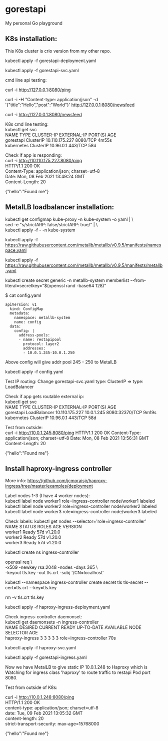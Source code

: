# gorestapi

My personal Go playground

## K8s installation:

This K8s cluster is crio version from my other repo.  

kubectl apply -f gorestapi-deployment.yaml  

kubectl apply -f gorestapi-svc.yaml  

cmd line api testing:  

curl -i http://127.0.0.1:8080/ping  

curl -i -H "Content-type: application/json" -d '{"title":"Hello","post":"World"}' http://127.0.0.1:8080/newsfeed  

curl -i http://127.0.0.1:8080/newsfeed  

K8s cmd line testing:  
kubectl get svc  
NAME         TYPE        CLUSTER-IP       EXTERNAL-IP   PORT(S)    AGE  
gorestapi    ClusterIP   10.110.175.227   <none>        8080/TCP   4m55s  
kubernetes   ClusterIP   10.96.0.1        <none>        443/TCP    58d  

Check if app is responding:  
curl -i http://10.110.175.227:8080/ping  
HTTP/1.1 200 OK  
Content-Type: application/json; charset=utf-8  
Date: Mon, 08 Feb 2021 13:49:24 GMT  
Content-Length: 20  

{"hello":"Found me"}  

## MetalLB loadbalancer installation:

kubectl get configmap kube-proxy -n kube-system -o yaml | \  
sed -e "s/strictARP: false/strictARP: true/" | \  
kubectl apply -f - -n kube-system  

kubectl apply -f https://raw.githubusercontent.com/metallb/metallb/v0.9.5/manifests/namespace.yaml  

kubectl apply -f https://raw.githubusercontent.com/metallb/metallb/v0.9.5/manifests/metallb.yaml  

kubectl create secret generic -n metallb-system memberlist --from-literal=secretkey="$(openssl rand -base64 128)"  

$ cat config.yaml  
```
apiVersion: v1  
  kind: ConfigMap  
  metadata:  
    namespace: metallb-system  
    name: config  
  data:  
    config: |  
      address-pools:  
      - name: restapipool   
        protocol: layer2  
        addresses:  
        - 10.0.1.245-10.0.1.250  
```
Above config will give addr pool 245 - 250 to MetalLB

kubectl apply -f config.yaml  


Test IP routing: Change gorestapi-svc.yaml type: ClusterIP => type: LoadBalancer  

Check if app gets routable external ip:  
kubectl get svc  
NAME         TYPE           CLUSTER-IP       EXTERNAL-IP   PORT(S)          AGE  
gorestapi    LoadBalancer   10.110.175.227   10.0.1.245    8080:32370/TCP   9m19s  
kubernetes   ClusterIP      10.96.0.1        <none>        443/TCP          58d  

Test from outside:  
  curl -i http://10.0.1.245:8080/ping
  HTTP/1.1 200 OK
  Content-Type: application/json; charset=utf-8
  Date: Mon, 08 Feb 2021 13:56:31 GMT
  Content-Length: 20

  {"hello":"Found me"}

## Install haproxy-ingress controller

More info: https://github.com/jcmoraisjr/haproxy-ingress/tree/master/examples/deployment

Label nodes 1-3 (I have 4 worker nodes):  
  kubectl label node worker1 role=ingress-controller
  node/worker1 labeled  
  kubectl label node worker2 role=ingress-controller
  node/worker2 labeled  
  kubectl label node worker3 role=ingress-controller
  node/worker3 labeled  

Check labels: 
kubectl get nodes --selector='role=ingress-controller'  
NAME      STATUS   ROLES    AGE   VERSION  
worker1   Ready    <none>   57d   v1.20.0  
worker2   Ready    <none>   57d   v1.20.0  
worker3   Ready    <none>   57d   v1.20.0  

kubectl create ns ingress-controller  

openssl req \  
  -x509 -newkey rsa:2048 -nodes -days 365 \  
  -keyout tls.key -out tls.crt -subj '/CN=localhost'  

kubectl --namespace ingress-controller create secret tls tls-secret --cert=tls.crt --key=tls.key  

rm -v tls.crt tls.key  

kubectl apply -f haproxy-ingress-deployment.yaml  

Check ingress-controller daemonset:  
kubectl get daemonsets -n ingress-controller  
NAME              DESIRED   CURRENT   READY   UP-TO-DATE   AVAILABLE   NODE SELECTOR             AGE  
haproxy-ingress   3         3         3       3            3           role=ingress-controller   70s 

kubectl apply -f haproxy-svc.yaml  

kubectl apply -f gorestapi-ingress.yaml  

Now we have MetalLB to give static IP 10.0.1.248 to Haproxy which is Watching for ingress class 'haproxy' to route traffic to restapi Pod port 8080.  

Test from outside of K8s:  

curl -i http://10.0.1.248:8080/ping  
HTTP/1.1 200 OK  
content-type: application/json; charset=utf-8  
date: Tue, 09 Feb 2021 13:05:32 GMT  
content-length: 20  
strict-transport-security: max-age=15768000  

{"hello":"Found me"}  

